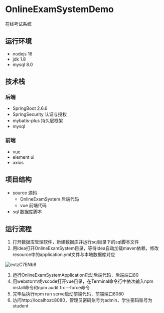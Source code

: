 # OnlineExamSystemDemo
在线考试系统
## 运行环境
- nodejs 16
- jdk 1.8
- mysql 8.0
## 技术栈
### 后端
- SpringBoot 2.6.6
- SpringSecurity 认证与授权
- mybatis-plus 持久层框架
- mysql
### 前端
- vue
- element ui
- axios

## 项目结构

- source 源码
  - OnlineExamSystem 后端代码
  - vue 前端代码
- sql 数据库脚本

## 运行流程

1. 打开数据库管理软件，新建数据库并运行sql目录下的sql脚本文件
2. 用idea打开OnlineExamSystem目录，等待idea自动加载maven依赖，修改resource中的application.yml文件与本地数据库对应

![evtzC7ENb8](D:\Code\OnlineExamSystemDemo\static\evtzC7ENb8.png)

3. 运行OnlineExamSystemApplication启动后端代码，后端端口80
4. 用webstorm或vscode打开vue目录，在Terminal命令行中依次输入npm install命令和npm audit fix --force命令
5. 完毕后执行npm run serve启动前端代码，前端端口8080
6. 访问http://localhost:8080，管理员密码账号为admin，学生密码账号为student
